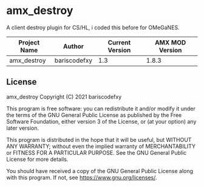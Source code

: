 # amx_destroy
A client destroy plugin for CS/HL, i coded this before for OMeGaNES.

|Project Name|Author|Current Version|AMX MOD Version|
|--|--|--|--|
|amx_destroy|bariscodefxy|1.3|1.8.3|

## License
amx_destroy
Copyright (C) 2021  bariscodefxy

This program is free software: you can redistribute it and/or modify
it under the terms of the GNU General Public License as published by
the Free Software Foundation, either version 3 of the License, or
(at your option) any later version.

This program is distributed in the hope that it will be useful,
but WITHOUT ANY WARRANTY; without even the implied warranty of
MERCHANTABILITY or FITNESS FOR A PARTICULAR PURPOSE.  See the
GNU General Public License for more details.

You should have received a copy of the GNU General Public License
along with this program.  If not, see <https://www.gnu.org/licenses/>.
